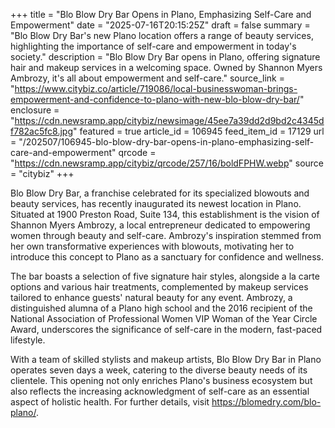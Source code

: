 +++
title = "Blo Blow Dry Bar Opens in Plano, Emphasizing Self-Care and Empowerment"
date = "2025-07-16T20:15:25Z"
draft = false
summary = "Blo Blow Dry Bar's new Plano location offers a range of beauty services, highlighting the importance of self-care and empowerment in today's society."
description = "Blo Blow Dry Bar opens in Plano, offering signature hair and makeup services in a welcoming space. Owned by Shannon Myers Ambrozy, it's all about empowerment and self-care."
source_link = "https://www.citybiz.co/article/719086/local-businesswoman-brings-empowerment-and-confidence-to-plano-with-new-blo-blow-dry-bar/"
enclosure = "https://cdn.newsramp.app/citybiz/newsimage/45ee7a39dd2d9bd2c4345df782ac5fc8.jpg"
featured = true
article_id = 106945
feed_item_id = 17129
url = "/202507/106945-blo-blow-dry-bar-opens-in-plano-emphasizing-self-care-and-empowerment"
qrcode = "https://cdn.newsramp.app/citybiz/qrcode/257/16/boldFPHW.webp"
source = "citybiz"
+++

<p>Blo Blow Dry Bar, a franchise celebrated for its specialized blowouts and beauty services, has recently inaugurated its newest location in Plano. Situated at 1900 Preston Road, Suite 134, this establishment is the vision of Shannon Myers Ambrozy, a local entrepreneur dedicated to empowering women through beauty and self-care. Ambrozy's inspiration stemmed from her own transformative experiences with blowouts, motivating her to introduce this concept to Plano as a sanctuary for confidence and wellness.</p><p>The bar boasts a selection of five signature hair styles, alongside a la carte options and various hair treatments, complemented by makeup services tailored to enhance guests' natural beauty for any event. Ambrozy, a distinguished alumna of a Plano high school and the 2016 recipient of the National Association of Professional Women VIP Woman of the Year Circle Award, underscores the significance of self-care in the modern, fast-paced lifestyle.</p><p>With a team of skilled stylists and makeup artists, Blo Blow Dry Bar in Plano operates seven days a week, catering to the diverse beauty needs of its clientele. This opening not only enriches Plano's business ecosystem but also reflects the increasing acknowledgment of self-care as an essential aspect of holistic health. For further details, visit <a href='https://blomedry.com/blo-plano/' rel='nofollow' target='_blank'>https://blomedry.com/blo-plano/</a>.</p>